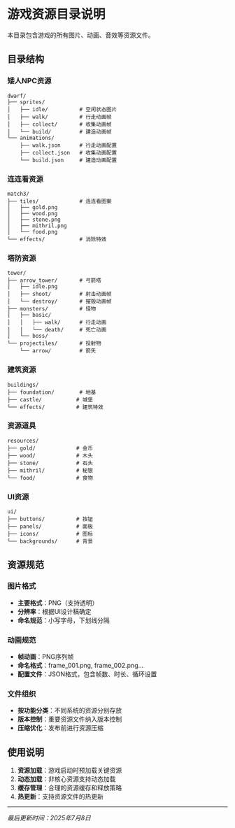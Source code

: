# 游戏资源目录说明

本目录包含游戏的所有图片、动画、音效等资源文件。

## 目录结构

### 矮人NPC资源
```
dwarf/
├── sprites/
│   ├── idle/          # 空闲状态图片
│   ├── walk/          # 行走动画帧
│   ├── collect/       # 收集动画帧
│   └── build/         # 建造动画帧
└── animations/
    ├── walk.json      # 行走动画配置
    ├── collect.json   # 收集动画配置
    └── build.json     # 建造动画配置
```

### 连连看资源
```
match3/
├── tiles/             # 连连看图案
│   ├── gold.png
│   ├── wood.png
│   ├── stone.png
│   ├── mithril.png
│   └── food.png
└── effects/           # 消除特效
```

### 塔防资源
```
tower/
├── arrow_tower/       # 弓箭塔
│   ├── idle.png
│   ├── shoot/         # 射击动画帧
│   └── destroy/       # 摧毁动画帧
├── monsters/          # 怪物
│   ├── basic/
│   │   ├── walk/      # 行走动画
│   │   └── death/     # 死亡动画
│   └── boss/
└── projectiles/       # 投射物
    └── arrow/         # 箭矢
```

### 建筑资源
```
buildings/
├── foundation/        # 地基
├── castle/           # 城堡
└── effects/          # 建筑特效
```

### 资源道具
```
resources/
├── gold/             # 金币
├── wood/             # 木头
├── stone/            # 石头
├── mithril/          # 秘银
└── food/             # 食物
```

### UI资源
```
ui/
├── buttons/          # 按钮
├── panels/           # 面板
├── icons/            # 图标
└── backgrounds/      # 背景
```

## 资源规范

### 图片格式
- **主要格式**：PNG（支持透明）
- **分辨率**：根据UI设计稿确定
- **命名规范**：小写字母，下划线分隔

### 动画规范
- **帧动画**：PNG序列帧
- **命名格式**：frame_001.png, frame_002.png...
- **配置文件**：JSON格式，包含帧数、时长、循环设置

### 文件组织
- **按功能分类**：不同系统的资源分别存放
- **版本控制**：重要资源文件纳入版本控制
- **压缩优化**：发布前进行资源压缩

## 使用说明

1. **资源加载**：游戏启动时预加载关键资源
2. **动态加载**：非核心资源支持动态加载
3. **缓存管理**：合理的资源缓存和释放策略
4. **热更新**：支持资源文件的热更新

---

*最后更新时间：2025年7月8日*